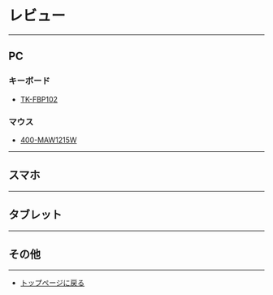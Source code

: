 # レビュー
---
## PC
### キーボード
+ [TK-FBP102](review_tk-fbp102.md)

### マウス
+ [400-MAW1215W](review_400-maw1215w.md)
---
## スマホ
---
## タブレット
---
## その他
---
+ [トップページに戻る](index_top.md#falhong-cha)